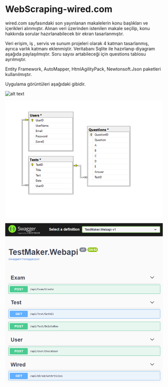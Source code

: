 # WebScraping-wired.com

wired.com sayfasındaki son yayınlanan makalelerin konu başlıkları ve içerikleri alınmıştır. 
Alınan veri üzerinden istenilen makale seçilip, konu hakkında sorular hazırlanabilecek bir ekran tasarlanmıştır.

Veri erişim, iş , servis ve sunum projeleri olarak 4 katman tasarlanmış, ayrıca varlık katmanı eklenmiştir.
Veritabanı Sqlite ile hazırlanıp diyagram aşağıda paylaşılmıştır. Soru sayısı artabileceği için questions tablosu ayrılmıştır.

Entity Framework, AutoMapper, HtmlAgilityPack, Newtonsoft.Json paketleri kullanılmıştır.

Uygulama görüntüleri aşağıdaki gibidir.



![alt text](https://github.com/atillarin/WebScraping-wired.com/blob/master/video.gif?raw=true)

![alt text](https://github.com/atillarin/WebScraping-wired.com/blob/master/DBdiagram.PNG?raw=true)

![alt text](https://github.com/atillarin/WebScraping-wired.com/blob/master/webapi.PNG?raw=true)
